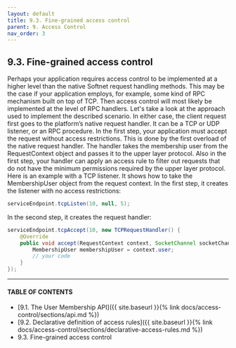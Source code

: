 ```yaml
---
layout: default
title: 9.3. Fine-grained access control
parent: 9. Access Control
nav_order: 3
---
```


## 9.3. Fine-grained access control

Perhaps your application requires access control to be implemented at a higher level than the native Softnet request handling methods. This may be the case if your application employs, for example, some kind of RPC mechanism built on top of TCP. Then access control will most likely be implemented at the level of RPC handlers.
Let's take a look at the approach used to implement the described scenario. In either case, the client request first goes to the platform’s native request handler. It can be a TCP or UDP listener, or an RPC procedure. In the first step, your application must accept the request without access restrictions. This is done by the first overload of the native request handler. The handler takes the membership user from the <span class="datatype">RequestContext</span> object and passes it to the upper layer protocol.
Also in the first step, your handler can apply an access rule to filter out requests that do not have the minimum permissions required by the upper layer protocol.
Here is an example with a TCP listener. It shows how to take the <span class="datatype">MembershipUser</span> object from the request context. In the first step, it creates the listener with no access restrictions:
```java
serviceEndpoint.tcpListen(10, null, 5);
```
In the second step, it creates the request handler:
```java
serviceEndpoint.tcpAccept(10, new TCPRequestHandler() {
    @Override
    public void accept(RequestContext context, SocketChannel socketChannel, ConnectionMode mode) {
        MembershipUser membershipUser = context.user;
        // your code
    }
});
```

---
#### TABLE OF CONTENTS
* [9.1. The User Membership API]({{ site.baseurl }}{% link docs/access-control/sections/api.md %})
* [9.2. Declarative definition of access rules]({{ site.baseurl }}{% link docs/access-control/sections/declarative-access-rules.md %})
* 9.3. Fine-grained access control